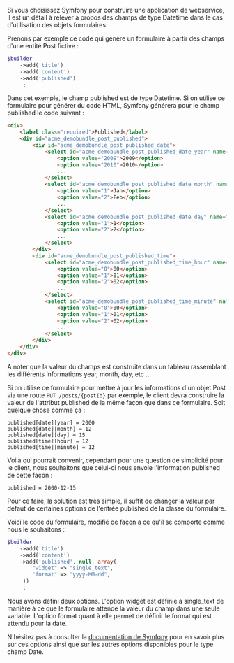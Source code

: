 Si vous choisissez Symfony pour construire une application de webservice, il est un détail à relever à propos des champs de type Datetime dans le cas d'utilisation des objets formulaires.

Prenons par exemple ce code qui génère un formulaire à partir des champs d'une entité Post fictive :

```php
$builder
    ->add('title')
    ->add('content')
    ->add('published')
     ;
```

Dans cet exemple, le champ published est de type Datetime. Si on utilise ce formulaire pour générer du code HTML, Symfony générera pour le champ published le code suivant :

```html
<div>
    <label class="required">Published</label>
    <div id="acme_demobundle_post_published">
        <div id="acme_demobundle_post_published_date">
            <select id="acme_demobundle_post_published_date_year" name="acme_demobundle_post[published][date][year]">
                <option value="2009">2009</option>
                <option value="2010">2010</option>
                ...
            </select>
            <select id="acme_demobundle_post_published_date_month" name="acme_demobundle_post[published][date][month]">
                <option value="1">Jan</option>
                <option value="2">Feb</option>
                ...
            </select>
            <select id="acme_demobundle_post_published_date_day" name="acme_demobundle_post[published][date][day]">
                <option value="1">1</option>
                <option value="2">2</option>
                ...
            </select>
        </div>
        <div id="acme_demobundle_post_published_time">
            <select id="acme_demobundle_post_published_time_hour" name="acme_demobundle_post[published][time][hour]">
                <option value="0">00</option>
                <option value="1">01</option>
                <option value="2">02</option>
                ...
            </select>
            <select id="acme_demobundle_post_published_time_minute" name="acme_demobundle_post[published][time][minute]">
                <option value="0">00</option>
                <option value="1">01</option>
                <option value="2">02</option>
                ...
            </select>
        </div>
    </div>
</div>
```

A noter que la valeur du champs est construite dans un tableau rassemblant les différents informations year, month, day, etc ...

Si on utilise ce formulaire pour mettre à jour les informations d'un objet Post via une route `PUT /posts/{postId}` par exemple, le client devra construire la valeur de l'attribut published de la même façon que dans ce formulaire. Soit quelque chose comme ça :

```
published[date][year] = 2000
published[date][month] = 12
published[date][day] = 15
published[time][hour] = 12
published[time][minute] = 12
```

Voilà qui pourrait convenir, cependant pour une question de simplicité pour le client, nous souhaitons que celui-ci nous envoie l'information published de cette façon :

```
published = 2000-12-15
```

Pour ce faire, la solution est très simple, il suffit de changer la valeur par défaut de certaines options de l'entrée published de la classe du formulaire.

Voici le code du formulaire, modifié de façon à ce qu'il se comporte comme nous le souhaitons :

```php
$builder
    ->add('title')
    ->add('content')
    ->add('published', null, array(
        "widget" => "single_text",
        "format" => "yyyy-MM-dd",
     ))
     ;
```

Nous avons défini deux options. L'option widget est définie à single_text de manière à ce que le formulaire attende la valeur du champ dans une seule variable. L'option format quant à elle permet de définir le format qui est attendu pour la date.

N'hésitez pas à consulter la <a href="http://symfony.com/fr/doc/current/reference/forms/types/date.html" target="_blank">documentation de Symfony</a> pour en savoir plus sur ces options ainsi que sur les autres options disponibles pour le type champ Date.
